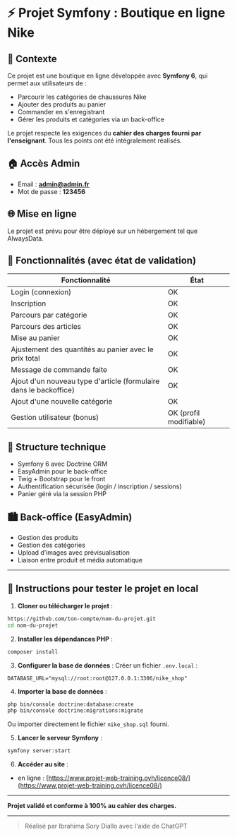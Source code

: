 # ⚡ Projet Symfony : Boutique en ligne Nike

## 📅 Contexte

Ce projet est une boutique en ligne développée avec **Symfony 6**, qui permet aux utilisateurs de :

* Parcourir les catégories de chaussures Nike
* Ajouter des produits au panier
* Commander en s'enregistrant
* Gérer les produits et catégories via un back-office

Le projet respecte les exigences du **cahier des charges fourni par l'enseignant**. Tous les points ont été intégralement réalisés.

## 🏠 Accès Admin

* Email : **[admin@admin.fr](mailto:admin@admin.fr)**
* Mot de passe : **123456**

## 🌐 Mise en ligne

Le projet est prévu pour être déployé sur un hébergement tel que AlwaysData.

## 📂 Fonctionnalités (avec état de validation)

| Fonctionnalité                                                    | État                   |
| ----------------------------------------------------------------- | ---------------------- |
| Login (connexion)                                                 | OK                     |
| Inscription                                                       | OK                     |
| Parcours par catégorie                                            | OK                     |
| Parcours des articles                                             | OK                     |
| Mise au panier                                                    | OK                     |
| Ajustement des quantités au panier avec le prix total             | OK                     |
| Message de commande faite                                         | OK                     |
| Ajout d'un nouveau type d'article (formulaire dans le backoffice) | OK                     |
| Ajout d'une nouvelle catégorie                                    | OK                     |
| Gestion utilisateur (bonus)                                       | OK (profil modifiable) |

## 💼 Structure technique

* Symfony 6 avec Doctrine ORM
* EasyAdmin pour le back-office
* Twig + Bootstrap pour le front
* Authentification sécurisée (login / inscription / sessions)
* Panier géré via la session PHP

## 🏙️ Back-office (EasyAdmin)

* Gestion des produits
* Gestion des catégories
* Upload d’images avec prévisualisation
* Liaison entre produit et média automatique



---

## 🧪 Instructions pour tester le projet en local

1. **Cloner ou télécharger le projet** :

```bash
https://github.com/ton-compte/nom-du-projet.git
cd nom-du-projet
```

2. **Installer les dépendances PHP** :

```bash
composer install
```

3. **Configurer la base de données** :
   Créer un fichier `.env.local` :

```
DATABASE_URL="mysql://root:root@127.0.0.1:3306/nike_shop"
```

4. **Importer la base de données** :

```bash
php bin/console doctrine:database:create
php bin/console doctrine:migrations:migrate
```

Ou importer directement le fichier `nike_shop.sql` fourni.

5. **Lancer le serveur Symfony** :

```bash
symfony server:start
```

6. **Accéder au site** :

* en ligne : [https://www.projet-web-training.ovh/licence08/](https://www.projet-web-training.ovh/licence08/)

---

**Projet validé et conforme à 100% au cahier des charges.**



---

> Réalisé par Ibrahima Sory Diallo avec l'aide de ChatGPT
